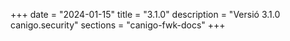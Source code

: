 +++
date        = "2024-01-15"
title       = "3.1.0"
description = "Versió 3.1.0 canigo.security"
sections    = "canigo-fwk-docs"
+++